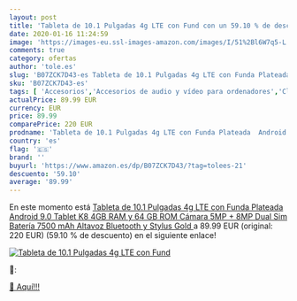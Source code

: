 ```yaml
---
layout: post
title: 'Tableta de 10.1 Pulgadas 4g LTE con Fund con un 59.10 % de descuento'
date: 2020-01-16 11:24:59
image: 'https://images-eu.ssl-images-amazon.com/images/I/51%2Bl6W7q5-L._SL400_.jpg'
comments: true
category: ofertas
author: 'tole.es'
slug: 'B07ZCK7D43-es Tableta de 10.1 Pulgadas 4g LTE con Funda Plateada Android...'
sku: 'B07ZCK7D43-es'
tags: [ 'Accesorios','Accesorios de audio y vídeo para ordenadores','Clientes de streaming','Dispositivos para el streaming','Electrónica','Equipos de audio y Hi-Fi','Informática','Smartwatches','Tablets','Tecnología para vestir','Webcams y telefonía VoIP','android', ]
actualPrice: 89.99 EUR
currency: EUR
price: 89.99
comparePrice: 220 EUR
prodname: 'Tableta de 10.1 Pulgadas 4g LTE con Funda Plateada  Android 9.0 Tablet K8  4GB RAM y 64 GB ROM  Cámara 5MP + 8MP  Dual Sim  Batería 7500 mAh  Altavoz Bluetooth y Stylus  Gold '
country: 'es'
flag: '🇪🇸'
brand: ''
buyurl: 'https://www.amazon.es/dp/B07ZCK7D43/?tag=tolees-21'
descuento: '59.10'
average: '89.99'
---
```


En este momento está [Tableta de 10.1 Pulgadas 4g LTE con Funda Plateada  Android 9.0 Tablet K8  4GB RAM y 64 GB ROM  Cámara 5MP + 8MP  Dual Sim  Batería 7500 mAh  Altavoz Bluetooth y Stylus  Gold ](https://www.amazon.es/dp/B07ZCK7D43/?tag=tolees-21) a 89.99 EUR (original: 220 EUR) (59.10 %  de descuento) en el siguiente enlace!

[![Tableta de 10.1 Pulgadas 4g LTE con Fund](https://images-eu.ssl-images-amazon.com/images/I/51%2Bl6W7q5-L._SL400_.jpg)](https://www.amazon.es/dp/B07ZCK7D43/?tag=tolees-21)

🔎:


[🛒 Aquí!!!](https://www.amazon.es/dp/B07ZCK7D43/?tag=tolees-21)
